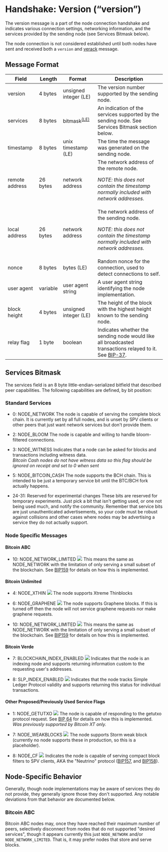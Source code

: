 # Handshake: Version (“version”)

The version message is a part of the node connection handshake and indicates various connection settings, networking information, and the services provided by the sending node (see Services Bitmask below).

The node connection is not considered established until both nodes have sent and received both a <code>version</code> and [verack](/protocol/network/messages/verack) message.

## Message Format

| Field | Length | Format | Description |
|--|--|--|--|
| version | 4 bytes | unsigned integer (LE) | The version number supported by the sending node. |
| services | 8 bytes | bitmask<sup>[(LE)](/protocol/misc/endian#little)</sup> | An indication of the services supported by the sending node.  See Services Bitmask section below. |
| timestamp | 8 bytes | unix timestamp (LE) | The time the message was generated on the sending node. |
| remote address | 26 bytes | network address | The network address of the remote node.  <p>_NOTE: this does not contain the timestamp normally included with network addresses._</p> |
| local address | 26 bytes | network address | The network address of the sending node. <p>_NOTE: this does not contain the timestamp normally included with network addresses._</p> |
| nonce | 8 bytes | bytes (LE) | Random nonce for the connection, used to detect connections to self. |
| user agent | variable | user agent string | A user agent string identifying the node implementation. |
| block height | 4 bytes | unsigned integer (LE) | The height of the block with the highest height known to the sending node. |
| relay flag | 1 byte | boolean | Indicates whether the sending node would like all broadcasted transactions relayed to it.  See [BIP-37](https://github.com/bitcoin/bips/blob/master/bip-0037.mediawiki). |

## Services Bitmask
The services field is an 8 byte little-endian-serialized bitfield that described peer capabilities.  The following capabilities are defined, by bit position:

### Standard Services
* 0: NODE_NETWORK
	The node is capable of serving the complete block chain. It is currently set by all full nodes, and is unset by SPV clients or other peers that just want network services but don't provide them.

* 2: NODE_BLOOM 
	The node is capable and willing to handle bloom-filtered connections.

* 3: NODE_WITNESS
	Indicates that a node can be asked for blocks and transactions including witness data.  
	*Bitcoin Cash nodes do not have witness data so this flag should be ignored on receipt and set to 0 when sent*

* 5: NODE_BITCOIN_CASH 
	The node supports the BCH chain.  This is intended to be just a temporary service bit until the BTC/BCH fork actually happens.

* 24-31: Reserved for experimental changes
	These bits are reserved for temporary experiments. Just pick a bit that isn't getting used, or one not being used much, and notify the community. Remember that service bits are just unauthenticated advertisements, so your code must be robust against collisions and other cases where nodes may be advertising a service they do not actually support.

### Node Specific Messages

#### Bitcoin ABC

* 10: NODE_NETWORK_LIMITED <img src="/_static_/images/warning.png">
	This means the same as NODE_NETWORK with the limitation of only serving a small subset of the blockchain.  See [BIP159](https://github.com/bitcoin/bips/blob/master/bip-0159.mediawiki) for details on how this is implemented.

#### Bitcoin Unlimited

* 4: NODE_XTHIN  <img src="/_static_/images/warning.png">
	The node supports Xtreme Thinblocks

* 6: NODE_GRAPHENE <img src="/_static_/images/warning.png">
	The node supports Graphene blocks.  If this is turned off then the node will not service graphene requests nor make graphene requests.

* 10: NODE_NETWORK_LIMITED <img src="/_static_/images/warning.png">
	This means the same as NODE_NETWORK with the limitation of only serving a small subset of the blockchain.  See [BIP159](https://github.com/bitcoin/bips/blob/master/bip-0159.mediawiki) for details on how this is implemented.

#### Bitcoin Verde

* 7: BLOCKCHAIN_INDEX_ENABLED <img src="/_static_/images/warning.png">
	Indicates that the node is an indexing node and supports returning information custom to the requesting user's addresses.

* 8: SLP_INDEX_ENABLED <img src="/_static_/images/warning.png">
	Indicates that the node tracks Simple Ledger Protocol validity and supports returning this status for individual transactions.

#### Other Proposed/Previously Used Service Flags

* 1: NODE_GETUTXO <img src="/_static_/images/warning.png">
The node is capable of responding to the getutxo protocol request. See [BIP 64](https://github.com/bitcoin/bips/blob/master/bip-0064.mediawiki) for details on how this is implemented. _Was previously supported by Bitcoin XT only._

* 7: NODE_WEAKBLOCKS <img src="/_static_/images/warning.png">
	The node supports Storm weak block (currently no node supports these in production, so this is a placeholder).

* 8: NODE_CF <img src="/_static_/images/warning.png">
	Indicates the node is capable of serving compact block filters to SPV clients, AKA the "Neutrino" protocol ([BIP157](https://github.com/bitcoin/bips/blob/master/bip-0157.mediawiki), and [BIP158](https://github.com/bitcoin/bips/blob/master/bip-0158.mediawiki)).

## Node-Specific Behavior

Generally, though node implementations may be aware of services they do not provide, they generally ignore those they don't supported.  Any notable deviations from that behavior are documented below.

### Bitcoin ABC

Bitcoin ABC nodes may, once they have reached their maximum number of peers, selectively disconnect from nodes that do not supported "desired services", though it appears currently this just <code>NODE_NETWORK</code> and/or <code>NODE_NETWORK_LIMITED</code>.  That is, it may prefer nodes that store and serve blocks.